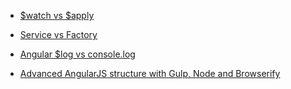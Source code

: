 * [$watch vs $apply](http://stackoverflow.com/questions/15112584/angularjs-using-scope-watch-and-scope-apply)
* [Service vs Factory](http://stackoverflow.com/questions/14324451/angular-service-vs-angular-factory)
* [Angular $log vs console.log](http://stackoverflow.com/questions/24185847/why-use-angulars-log-instead-of-console-log)

* [Advanced AngularJS structure with Gulp, Node and Browserify](http://omarfouad.com/)


